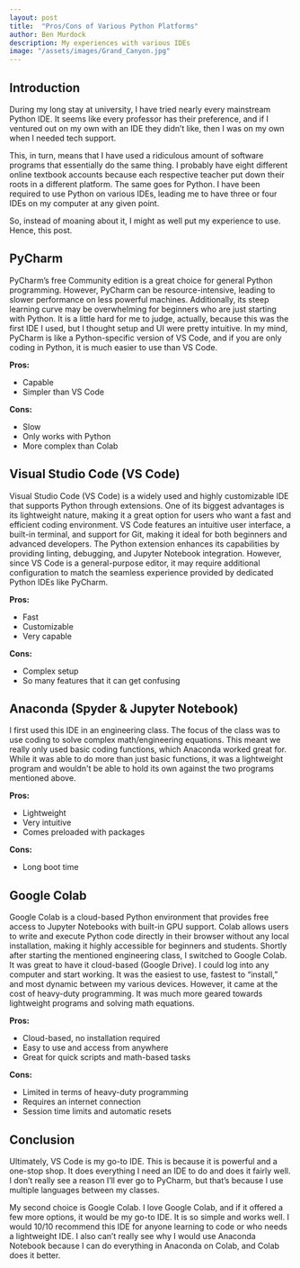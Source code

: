 ```yaml
---
layout: post
title:  "Pros/Cons of Various Python Platforms"
author: Ben Murdock
description: My experiences with various IDEs
image: "/assets/images/Grand_Canyon.jpg"
---
```


## Introduction

During my long stay at university, I have tried nearly every mainstream Python IDE. It seems like every professor has their preference, and if I ventured out on my own with an IDE they didn’t like, then I was on my own when I needed tech support.

This, in turn, means that I have used a ridiculous amount of software programs that essentially do the same thing. I probably have eight different online textbook accounts because each respective teacher put down their roots in a different platform. The same goes for Python. I have been required to use Python on various IDEs, leading me to have three or four IDEs on my computer at any given point.

So, instead of moaning about it, I might as well put my experience to use. Hence, this post.


## PyCharm

PyCharm’s free Community edition is a great choice for general Python programming. However, PyCharm can be resource-intensive, leading to slower performance on less powerful machines. Additionally, its steep learning curve may be overwhelming for beginners who are just starting with Python. It is a little hard for me to judge, actually, because this was the first IDE I used, but I thought setup and UI were pretty intuitive. In my mind, PyCharm is like a Python-specific version of VS Code, and if you are only coding in Python, it is much easier to use than VS Code.

**Pros:**
- Capable
- Simpler than VS Code

**Cons:**
- Slow
- Only works with Python
- More complex than Colab


## Visual Studio Code (VS Code)

Visual Studio Code (VS Code) is a widely used and highly customizable IDE that supports Python through extensions. One of its biggest advantages is its lightweight nature, making it a great option for users who want a fast and efficient coding environment. VS Code features an intuitive user interface, a built-in terminal, and support for Git, making it ideal for both beginners and advanced developers. The Python extension enhances its capabilities by providing linting, debugging, and Jupyter Notebook integration. However, since VS Code is a general-purpose editor, it may require additional configuration to match the seamless experience provided by dedicated Python IDEs like PyCharm.

**Pros:**
- Fast
- Customizable
- Very capable

**Cons:**
- Complex setup
- So many features that it can get confusing


## Anaconda (Spyder & Jupyter Notebook)

I first used this IDE in an engineering class. The focus of the class was to use coding to solve complex math/engineering equations. This meant we really only used basic coding functions, which Anaconda worked great for. While it was able to do more than just basic functions, it was a lightweight program and wouldn't be able to hold its own against the two programs mentioned above.

**Pros:**
- Lightweight
- Very intuitive
- Comes preloaded with packages

**Cons:**
- Long boot time


## Google Colab

Google Colab is a cloud-based Python environment that provides free access to Jupyter Notebooks with built-in GPU support. Colab allows users to write and execute Python code directly in their browser without any local installation, making it highly accessible for beginners and students. Shortly after starting the mentioned engineering class, I switched to Google Colab. It was great to have it cloud-based (Google Drive). I could log into any computer and start working. It was the easiest to use, fastest to “install,” and most dynamic between my various devices. However, it came at the cost of heavy-duty programming. It was much more geared towards lightweight programs and solving math equations.

**Pros:**
- Cloud-based, no installation required
- Easy to use and access from anywhere
- Great for quick scripts and math-based tasks

**Cons:**
- Limited in terms of heavy-duty programming
- Requires an internet connection
- Session time limits and automatic resets


## Conclusion

Ultimately, VS Code is my go-to IDE. This is because it is powerful and a one-stop shop. It does everything I need an IDE to do and does it fairly well. I don’t really see a reason I’ll ever go to PyCharm, but that’s because I use multiple languages between my classes.

My second choice is Google Colab. I love Google Colab, and if it offered a few more options, it would be my go-to IDE. It is so simple and works well. I would 10/10 recommend this IDE for anyone learning to code or who needs a lightweight IDE. I also can’t really see why I would use Anaconda Notebook because I can do everything in Anaconda on Colab, and Colab does it better.

